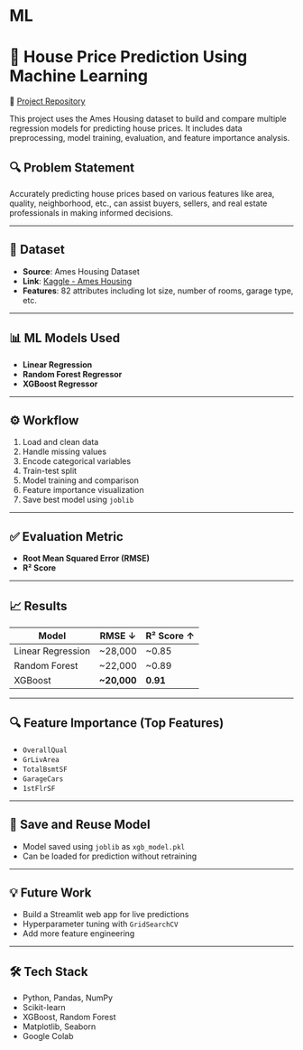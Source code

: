 # ML
# 🏡 House Price Prediction Using Machine Learning
🔗 [Project Repository](https://github.com/Adhiperumbar/ML)

This project uses the Ames Housing dataset to build and compare multiple regression models for predicting house prices. It includes data preprocessing, model training, evaluation, and feature importance analysis.

## 🔍 Problem Statement

Accurately predicting house prices based on various features like area, quality, neighborhood, etc., can assist buyers, sellers, and real estate professionals in making informed decisions.

---

## 📁 Dataset

- **Source**: Ames Housing Dataset
- **Link**: [Kaggle - Ames Housing](https://www.kaggle.com/datasets/prevek18/ames-housing-dataset)
- **Features**: 82 attributes including lot size, number of rooms, garage type, etc.

---

## 📊 ML Models Used

- **Linear Regression**  
- **Random Forest Regressor**  
- **XGBoost Regressor**

---

## ⚙️ Workflow

1. Load and clean data
2. Handle missing values
3. Encode categorical variables
4. Train-test split
5. Model training and comparison
6. Feature importance visualization
7. Save best model using `joblib`

---

## ✅ Evaluation Metric

- **Root Mean Squared Error (RMSE)**
- **R² Score**

---

## 📈 Results

| Model               | RMSE ↓      | R² Score ↑ |
|--------------------|-------------|------------|
| Linear Regression  | ~28,000     | ~0.85      |
| Random Forest       | ~22,000     | ~0.89      |
| XGBoost             | **~20,000** | **0.91**   |

---

## 🔍 Feature Importance (Top Features)
- `OverallQual`  
- `GrLivArea`  
- `TotalBsmtSF`  
- `GarageCars`  
- `1stFlrSF`

---

## 💾 Save and Reuse Model

- Model saved using `joblib` as `xgb_model.pkl`
- Can be loaded for prediction without retraining

---

## 💡 Future Work

- Build a Streamlit web app for live predictions
- Hyperparameter tuning with `GridSearchCV`
- Add more feature engineering

---

## 🛠️ Tech Stack

- Python, Pandas, NumPy
- Scikit-learn
- XGBoost, Random Forest
- Matplotlib, Seaborn
- Google Colab
